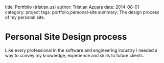 title: Portfolio (tristian.us)
author: Tristian Azuara
date: 2014-08-01
category: project
tags: portfolio,personal-site
summary: The design process of my personal site.

# Personal Site Design process

Like every professional in the software and engineering industry I needed a way to convey
my knowledge, experience and skills to future clients.

